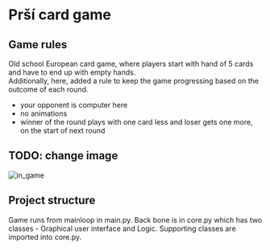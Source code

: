 # Prší card game

## Game rules
Old school European card game, where players start with hand of 5 cards and have to end up with empty hands.  
Additionally, here, added a rule to keep the game progressing based on the outcome of each round.

- your opponent is computer here
- no animations
- winner of the round plays with one card less and loser gets one more, on the start of next round

## TODO: change image
![in_game](https://user-images.githubusercontent.com/97543348/149820562-07bb87a7-8931-4b61-b147-2d49079a95ce.jpg)

## Project structure
Game runs from mainloop in main.py. Back bone is in core.py which has two classes - Graphical user interface and Logic. Supporting classes are imported into core.py.

